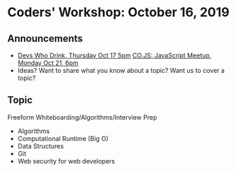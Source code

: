 # Coders' Workshop: October 16, 2019

## Announcements

- [Devs Who Drink, Thursday Oct 17 5pm](https://www.meetup.com/Bootcampers-Collective/events/bvmhhryznblb/)
[CO.JS: JavaScript Meetup, Monday Oct 21, 6pm](https://www.meetup.com/Bootcampers-Collective/events/hhpjjryznbcc/)
- Ideas? Want to share what you know about a topic? Want us to cover a topic?

## Topic

Freeform Whiteboarding/Algorithms/Interview Prep

- Algorithms
- Computational Runtime (Big O)
- Data Structures
- Git
- Web security for web developers
